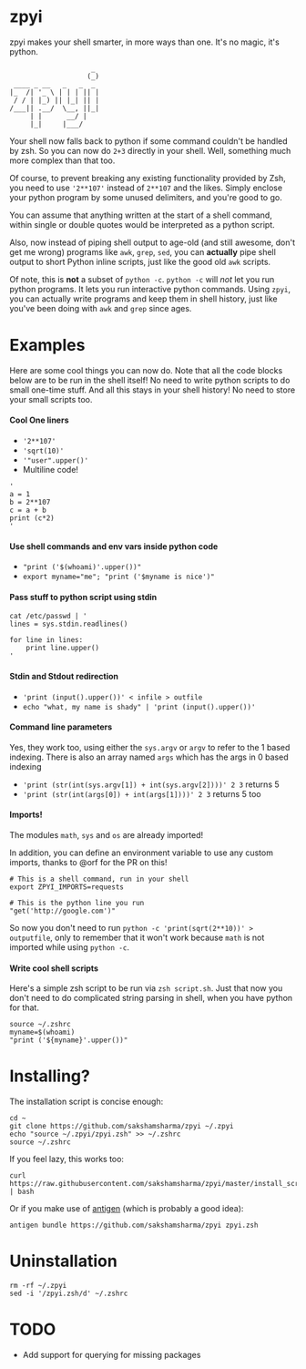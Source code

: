 zpyi
====

zpyi makes your shell smarter, in more ways than one. It's no magic, it's python.

```
                    _
                   (_)
 ____ _ __   _   _  _
|_  /| '_ \ | | | || |
 / / | |_) || |_| || |
/___|| .__/  \__, ||_|
     | |      __/ |
     |_|     |___/
```

Your shell now falls back to python if some command couldn't be handled by zsh.
So you can now do `2+3` directly in your shell. Well, something much more complex than that too.

Of course, to prevent breaking any existing functionality provided by Zsh,
you need to use `'2**107'` instead of `2**107` and the likes. Simply enclose your python program by some unused delimiters, and you're good to go.

You can assume that anything written at the start of a shell command, within single or double quotes would be interpreted as a python script.

Also, now instead of piping shell output to age-old (and still awesome, don't get me wrong) programs like `awk`, `grep`, `sed`, you can **actually** pipe shell output to short Python inline scripts, just like the good old `awk` scripts.

Of note, this is **not** a subset of `python -c`. `python -c` will *not* let you run python programs. It lets you run interactive python commands. Using `zpyi`, you can actually write programs and keep them in shell history, just like you've been doing with `awk` and `grep` since ages.

# Examples
Here are some cool things you can now do. Note that all the code blocks below are to be run in the shell itself! No need to write python scripts to do small one-time stuff. And all this stays in your shell history! No need to store your small scripts too.

#### Cool One liners
* `'2**107'`
* `'sqrt(10)'`
* `'"user".upper()'`
* Multiline code!
```
'
a = 1
b = 2**107
c = a + b
print (c*2)
'
```

#### Use shell commands and env vars inside python code
* `"print ('$(whoami)'.upper())"`
* `export myname="me"; "print ('$myname is nice')"`

#### Pass stuff to python script using stdin
```
cat /etc/passwd | '
lines = sys.stdin.readlines()

for line in lines:
    print line.upper()
'
```

#### Stdin and Stdout redirection
* `'print (input().upper())' < infile > outfile`
* `echo "what, my name is shady" | 'print (input().upper())'`

#### Command line parameters
Yes, they work too, using either the `sys.argv` or `argv` to refer to the 1 based indexing.
There is also an array named `args` which has the args in 0 based indexing

* `'print (str(int(sys.argv[1]) + int(sys.argv[2])))' 2 3` returns 5
* `'print (str(int(args[0]) + int(args[1])))' 2 3` returns 5 too

#### Imports!
The modules `math`, `sys` and `os` are already imported!

In addition, you can define an environment variable to use any custom imports, thanks to @orf for the PR on this!
```
# This is a shell command, run in your shell
export ZPYI_IMPORTS=requests

# This is the python line you run
"get('http://google.com')"
```

So now you don't need to run `python -c 'print(sqrt(2**10))' > outputfile`, only to remember that it won't work because `math` is not imported while using `python -c`.

#### Write cool shell scripts
Here's a simple zsh script to be run via `zsh script.sh`. Just that now you don't need to do complicated string parsing in shell, when you have python for that.
```
source ~/.zshrc
myname=$(whoami)
"print ('${myname}'.upper())"
```

# Installing?
The installation script is concise enough:
```
cd ~
git clone https://github.com/sakshamsharma/zpyi ~/.zpyi
echo "source ~/.zpyi/zpyi.zsh" >> ~/.zshrc
source ~/.zshrc
```

If you feel lazy, this works too:
```
curl https://raw.githubusercontent.com/sakshamsharma/zpyi/master/install_script.sh | bash
```

Or if you make use of [antigen](https://github.com/zsh-users/antigen) (which is probably a good idea):
```
antigen bundle https://github.com/sakshamsharma/zpyi zpyi.zsh
```

# Uninstallation
```
rm -rf ~/.zpyi
sed -i '/zpyi.zsh/d' ~/.zshrc
```

# TODO
* Add support for querying for missing packages
